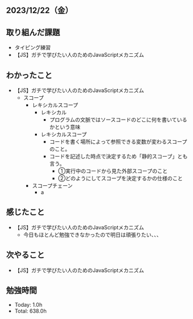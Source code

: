 ## 2023/12/22（金）

## 取り組んだ課題

- タイピング練習
- 【JS】ガチで学びたい人のためのJavaScriptメカニズム

## わかったこと
- 【JS】ガチで学びたい人のためのJavaScriptメカニズム
  - スコープ
    - レキシカルスコープ
      - レキシカル
        - プログラムの文脈ではソースコードのどこに何を書いているかという意味
      - レキシカルスコープ
        - コードを書く場所によって参照できる変数が変わるスコープのこと。
        - コードを記述した時点で決定するため「静的スコープ」とも言う。
          - ①実行中のコードから見た外部スコープのこと
          - ②どのようにしてスコープを決定するかの仕様のこと
    - スコープチェーン
      - a

  
## 感じたこと 
- 【JS】ガチで学びたい人のためのJavaScriptメカニズム
  - 今日もほとんど勉強できなかったので明日は頑張りたい、、、

## 次やること
- 【JS】ガチで学びたい人のためのJavaScriptメカニズム

## 勉強時間

- Today: 1.0h
- Total: 638.0h

